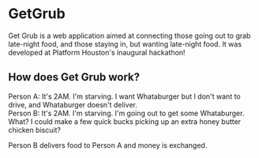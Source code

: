 GetGrub
=======
Get Grub is a web application aimed at connecting those going out to grab late-night food, and those staying in, but wanting late-night food. It was developed at Platform Houston's inaugural hackathon!

How does Get Grub work?
-----------------------
Person A: It's 2AM. I'm starving. I want Whataburger but I don't want to drive, and Whataburger doesn't deliver.  
Person B: It's 2AM. I'm starving. I'm going out to get some Whataburger. What? I could make a few quick bucks picking up an extra honey butter chicken biscuit?  

Person B delivers food to Person A and money is exchanged.